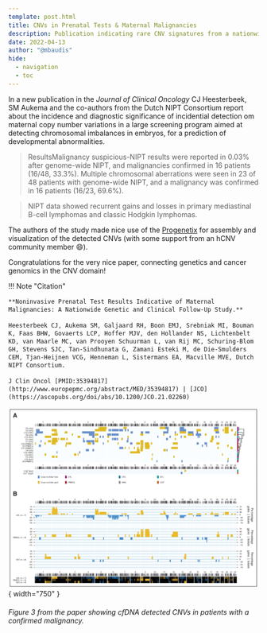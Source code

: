 ```yaml
---
template: post.html
title: CNVs in Prenatal Tests & Maternal Malignancies
description: Publication indicating rare CNV signatures from a nationwide Dutch screening program 
date: 2022-04-13
author: "@mbaudis"
hide:
  - navigation
  - toc
---
```


In a new publication in the _Journal of Clinical Oncology_ CJ Heesterbeek, SM Aukema and 
the co-authors from the Dutch NIPT Consortium report about the incidence and diagnostic
significance of incidential detection om maternal copy number variations in a large
screening program aimed at detecting chromosomal imbalances in embryos, for a prediction
of developmental abnormalities.

<!--more-->

> ResultsMalignancy suspicious-NIPT results were reported in 0.03% after genome-wide NIPT, and malignancies confirmed in 16 patients (16/48, 33.3%). Multiple chromosomal aberrations were seen in 23 of 48 patients with genome-wide NIPT, and a malignancy was confirmed in 16 patients (16/23, 69.6%).

> NIPT data showed recurrent gains and losses in primary mediastinal B-cell lymphomas and classic Hodgkin lymphomas.

The authors of the study made nice use of the [Progenetix](http;//progenetix.org) for
assembly and visualization of the detected CNVs (with some support from an hCNV community member :smile:).

Congratulations for the very nice paper, connecting genetics and cancer genomics in the CNV domain!

!!! Note "Citation"

	**Noninvasive Prenatal Test Results Indicative of Maternal Malignancies: A Nationwide Genetic and Clinical Follow-Up Study.**

	Heesterbeek CJ, Aukema SM, Galjaard RH, Boon EMJ, Srebniak MI, Bouman K, Faas BHW, Govaerts LCP, Hoffer MJV, den Hollander NS, Lichtenbelt KD, van Maarle MC, van Prooyen Schuurman L, van Rij MC, Schuring-Blom GH, Stevens SJC, Tan-Sindhunata G, Zamani Esteki M, de Die-Smulders CEM, Tjan-Heijnen VCG, Henneman L, Sistermans EA, Macville MVE, Dutch NIPT Consortium.

	J Clin Oncol [PMID:35394817](http://www.europepmc.org/abstract/MED/35394817) | [JCO](https://ascopubs.org/doi/abs/10.1200/JCO.21.02260)

![Beacon v2 Cartoon](../img/2020-04-13-figure-3-aukema-NIPT.png){ width="750" }
###### Figure 3 from the paper showing cfDNA detected CNVs in patients with a confirmed malignancy.



